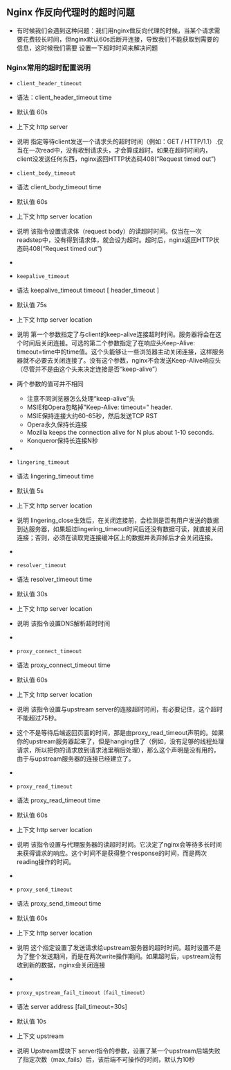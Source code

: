 ## Nginx 作反向代理时的超时问题
- 有时候我们会遇到这种问题：我们用nginx做反向代理的时候，当某个请求需要花费较长时间，但nginx默认60s后断开连接，导致我们不能获取到需要的信息，这时候我们需要
设置一下超时时间来解决问题

### Nginx常用的超时配置说明
- `client_header_timeout`
- 语法：client_header_timeout time
- 默认值 60s
- 上下文 http server
- 说明 指定等待client发送一个请求头的超时时间（例如：GET / HTTP/1.1）.仅当在一次read中，没有收到请求头，才会算成超时。如果在超时时间内，client没发送任何东西，nginx返回HTTP状态码408(“Request timed out”)

- `client_body_timeout`
- 语法 client_body_timeout time
- 默认值 60s
- 上下文 http server location
- 说明 该指令设置请求体（request body）的读超时时间。仅当在一次readstep中，没有得到请求体，就会设为超时。超时后，nginx返回HTTP状态码408(“Request timed out”)
-
- `keepalive_timeout `
- 语法 keepalive_timeout timeout [ header_timeout ]
- 默认值 75s
- 上下文 http server location
- 说明 第一个参数指定了与client的keep-alive连接超时时间。服务器将会在这个时间后关闭连接。可选的第二个参数指定了在响应头Keep-Alive: timeout=time中的time值。这个头能够让一些浏览器主动关闭连接，这样服务器就不必要去关闭连接了。没有这个参数，nginx不会发送Keep-Alive响应头（尽管并不是由这个头来决定连接是否“keep-alive”）
- 两个参数的值可并不相同
  - 注意不同浏览器怎么处理“keep-alive”头
  - MSIE和Opera忽略掉"Keep-Alive: timeout=<N>" header.
  - MSIE保持连接大约60-65秒，然后发送TCP RST
  - Opera永久保持长连接
  - Mozilla keeps the connection alive for N plus about 1-10 seconds.
  - Konqueror保持长连接N秒
-
- `lingering_timeout`
- 语法 lingering_timeout time
- 默认值 5s
- 上下文 http server location
- 说明 lingering_close生效后，在关闭连接前，会检测是否有用户发送的数据到达服务器，如果超过lingering_timeout时间后还没有数据可读，就直接关闭连接；否则，必须在读取完连接缓冲区上的数据并丢弃掉后才会关闭连接。
-
- `resolver_timeout`
- 语法 resolver_timeout time 
- 默认值 30s
- 上下文 http server location
- 说明 该指令设置DNS解析超时时间
-
- `proxy_connect_timeout`
- 语法 proxy_connect_timeout time 
- 默认值 60s
- 上下文 http server location
- 说明 该指令设置与upstream server的连接超时时间，有必要记住，这个超时不能超过75秒。
- 这个不是等待后端返回页面的时间，那是由proxy_read_timeout声明的。如果你的upstream服务器起来了，但是hanging住了（例如，没有足够的线程处理请求，所以把你的请求放到请求池里稍后处理），那么这个声明是没有用的，由于与upstream服务器的连接已经建立了。
-
- `proxy_read_timeout`
- 语法 proxy_read_timeout time
- 默认值 60s
- 上下文 http server location
- 说明 该指令设置与代理服务器的读超时时间。它决定了nginx会等待多长时间来获得请求的响应。这个时间不是获得整个response的时间，而是两次reading操作的时间。
-
- `proxy_send_timeout`
- 语法 proxy_send_timeout time 
- 默认值 60s
- 上下文 http server location
- 说明 这个指定设置了发送请求给upstream服务器的超时时间。超时设置不是为了整个发送期间，而是在两次write操作期间。如果超时后，upstream没有收到新的数据，nginx会关闭连接
-
- `proxy_upstream_fail_timeout（fail_timeout）`
- 语法 server address [fail_timeout=30s]
- 默认值 10s
- 上下文 upstream
- 说明 Upstream模块下 server指令的参数，设置了某一个upstream后端失败了指定次数（max_fails）后，该后端不可操作的时间，默认为10秒

